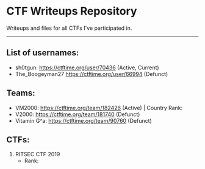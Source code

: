 # CTF Writeups Repository

Writeups and files for all CTFs I've participated in. 

---

## List of usernames:
* sh0tgun: https://ctftime.org/user/70436 (Active, Current) 
* The_Boogeyman27 https://ctftime.org/user/66994 (Defunct)

## Teams:
* VM2000: https://ctftime.org/team/182426 (Active) | Country Rank: 
* V2000: https://ctftime.org/team/181740 (Defunct)
* Vitamin G^a: https://ctftime.org/team/90760 (Defunct)

## CTFs:
1. RITSEC CTF 2019
	* Rank: 

